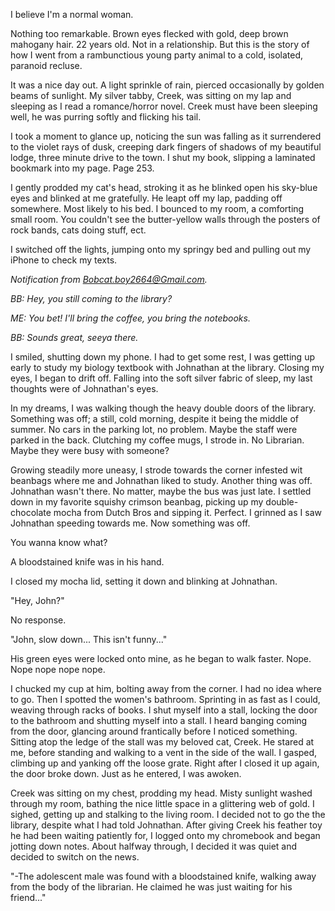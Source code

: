 I believe I'm a normal woman.

Nothing too remarkable. Brown eyes flecked with gold, deep brown mahogany hair. 22 years old. Not in a relationship. But this is the story of how I went from a rambunctious young party animal to a cold, isolated, paranoid recluse.

It was a nice day out. A light sprinkle of rain, pierced occasionally by golden beams of sunlight. My silver tabby, Creek, was sitting on my lap and sleeping as I read a romance/horror novel. Creek must have been sleeping well, he was purring softly and flicking his tail.

I took a moment to glance up, noticing the sun was falling as it surrendered to the violet rays of dusk, creeping dark fingers of shadows of my beautiful lodge, three minute drive to the town. I shut my book, slipping a laminated bookmark into my page. Page 253.

I gently prodded my cat's head, stroking it as he blinked open his sky-blue eyes and blinked at me gratefully. He leapt off my lap, padding off somewhere. Most likely to his bed. I bounced to my room, a comforting small room. You couldn't see the butter-yellow walls through the posters of rock bands, cats doing stuff, ect.

I switched off the lights, jumping onto my springy bed and pulling out my iPhone to check my texts.

*Notification from* [*Bobcat.boy2664@Gmail.com*](mailto:Bobcat.boy2664@Gmail.com)*.*

*BB: Hey, you still coming to the library?*

*ME: You bet! I'll bring the coffee, you bring the notebooks.*

*BB: Sounds great, seeya there.*

I smiled, shutting down my phone. I had to get some rest, I was getting up early to study my biology textbook with Johnathan at the library. Closing my eyes, I began to drift off. Falling into the soft silver fabric of sleep, my last thoughts were of Johnathan's eyes.

In my dreams, I was walking though the heavy double doors of the library. Something was off; a still, cold morning, despite it being the middle of summer. No cars in the parking lot, no problem. Maybe the staff were parked in the back. Clutching my coffee mugs, I strode in. No Librarian. Maybe they were busy with someone?

Growing steadily more uneasy, I strode towards the corner infested wit beanbags where me and Johnathan liked to study. Another thing was off. Johnathan wasn't there. No matter, maybe the bus was just late. I settled down in my favorite squishy crimson beanbag, picking up my double-chocolate mocha from Dutch Bros and sipping it. Perfect. I grinned as I saw Johnathan speeding towards me. Now something was off.

You wanna know what?

A bloodstained knife was in his hand.

I closed my mocha lid, setting it down and blinking at Johnathan.

"Hey, John?"

No response.

"John, slow down... This isn't funny..."

His green eyes were locked onto mine, as he began to walk faster. Nope. Nope nope nope nope.

I chucked my cup at him, bolting away from the corner. I had no idea where to go. Then I spotted the women's bathroom. Sprinting in as fast as I could, weaving through racks of books. I shut myself into a stall, locking the door to the bathroom and shutting myself into a stall. I heard banging coming from the door, glancing around frantically before I noticed something. Sitting atop the ledge of the stall was my beloved cat, Creek. He stared at me, before standing and walking to a vent in the side of the wall. I gasped, climbing up and yanking off the loose grate. Right after I closed it up again, the door broke down. Just as he entered, I was awoken.

Creek was sitting on my chest, prodding my head. Misty sunlight washed through my room, bathing the nice little space in a glittering web of gold. I sighed, getting up and stalking to the living room. I decided not to go the the library, despite what I had told Johnathan. After giving Creek his feather toy he had been waiting patiently for, I logged onto my chromebook and began jotting down notes. About halfway through, I decided it was quiet and decided to switch on the news.

"-The adolescent male was found with a bloodstained knife, walking away from the body of the librarian. He claimed he was just waiting for his friend..."